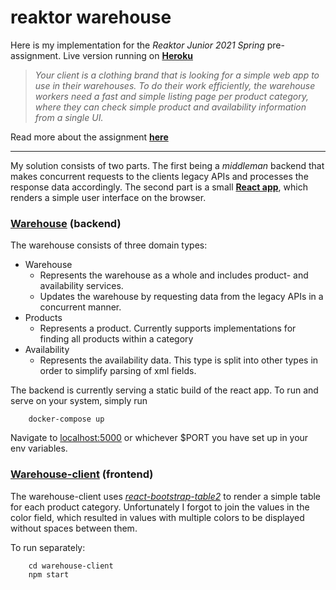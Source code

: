 # reaktor warehouse

Here is my implementation for the *Reaktor Junior 2021 Spring* pre-assignment. Live version running on [**Heroku**](https://guarded-cliffs-12756.herokuapp.com/)

> *Your client is a clothing brand that is looking for a simple web app to use in their warehouses. To do their work efficiently, the warehouse workers need a fast and simple listing page per product category, where they can check simple product and availability information from a single UI.*

Read more about the assignment [**here**](https://www.reaktor.com/junior-dev-assignment/)

---

My solution consists of two parts. The first being a *middleman* backend that makes concurrent requests to the clients legacy APIs and processes the response data accordingly. The second part is a small [**React app**](), which renders a simple user interface on the browser.

### [Warehouse](https://github.com/nikunicke/reaktor/tree/master/warehouse) (backend)

The warehouse consists of three domain types:
* Warehouse
    * Represents the warehouse as a whole and includes product- and availability services.
    * Updates the warehouse by requesting data from the legacy APIs in a concurrent manner.
* Products
    * Represents a product. Currently supports implementations for finding all products within a category
* Availability
    * Represents the availability data. This type is split into other types in order to simplify parsing of xml fields.

The backend is currently serving a static build of the react app. To run and serve on your system, simply run
```console
    docker-compose up
```
Navigate to [localhost:5000](http://localhost:5000) or whichever $PORT you have set up in your env variables.

### [Warehouse-client](https://github.com/nikunicke/reaktor/tree/master/warehouse-client) (frontend)

The warehouse-client uses [*react-bootstrap-table2*](https://react-bootstrap-table.github.io/react-bootstrap-table2/) to render a simple table for each product category. Unfortunately I forgot to join the values in the color field, which resulted in values with multiple colors to be displayed without spaces between them.

To run separately:
```console
    cd warehouse-client
    npm start
```
